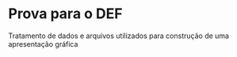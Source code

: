 # Prova para o DEF

Tratamento de dados e arquivos utilizados para construção de uma apresentação gráfica
